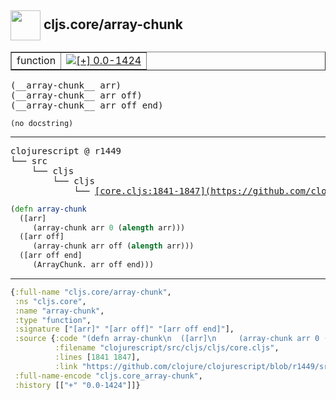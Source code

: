 ## <img width="48px" valign="middle" src="http://i.imgur.com/Hi20huC.png"> cljs.core/array-chunk

 <table border="1">
<tr>
<td>function</td>
<td><a href="https://github.com/cljsinfo/api-refs/tree/0.0-1424"><img valign="middle" alt="[+] 0.0-1424" src="https://img.shields.io/badge/+-0.0--1424-lightgrey.svg"></a> </td>
</tr>
</table>

 <samp>
(__array-chunk__ arr)<br>
(__array-chunk__ arr off)<br>
(__array-chunk__ arr off end)<br>
</samp>

```
(no docstring)
```

---

 <pre>
clojurescript @ r1449
└── src
    └── cljs
        └── cljs
            └── <ins>[core.cljs:1841-1847](https://github.com/clojure/clojurescript/blob/r1449/src/cljs/cljs/core.cljs#L1841-L1847)</ins>
</pre>

```clj
(defn array-chunk
  ([arr]
     (array-chunk arr 0 (alength arr)))
  ([arr off]
     (array-chunk arr off (alength arr)))
  ([arr off end]
     (ArrayChunk. arr off end)))
```


---

```clj
{:full-name "cljs.core/array-chunk",
 :ns "cljs.core",
 :name "array-chunk",
 :type "function",
 :signature ["[arr]" "[arr off]" "[arr off end]"],
 :source {:code "(defn array-chunk\n  ([arr]\n     (array-chunk arr 0 (alength arr)))\n  ([arr off]\n     (array-chunk arr off (alength arr)))\n  ([arr off end]\n     (ArrayChunk. arr off end)))",
          :filename "clojurescript/src/cljs/cljs/core.cljs",
          :lines [1841 1847],
          :link "https://github.com/clojure/clojurescript/blob/r1449/src/cljs/cljs/core.cljs#L1841-L1847"},
 :full-name-encode "cljs.core_array-chunk",
 :history [["+" "0.0-1424"]]}

```
